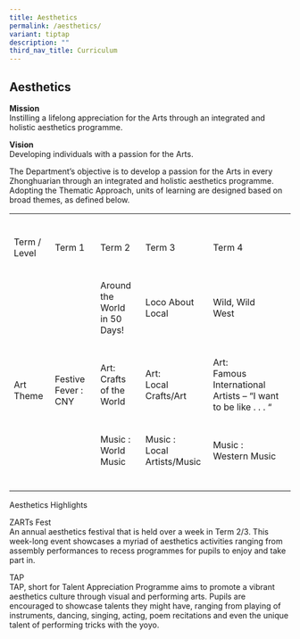 ```yaml
---
title: Aesthetics
permalink: /aesthetics/
variant: tiptap
description: ""
third_nav_title: Curriculum
---
```

<h2><strong>Aesthetics</strong></h2>
<p><strong>Mission</strong>
<br>Instilling a lifelong appreciation for the Arts through an integrated
and holistic aesthetics programme.</p>
<p><strong>Vision</strong>
<br>Developing individuals with a passion for the Arts.</p>
<p>The Department’s objective is to develop a passion for the Arts in every
Zhonghuarian through an integrated and holistic aesthetics programme. Adopting
the Thematic Approach, units of learning are designed based on broad themes,
as defined below.</p>
<table style="minWidth: 125px">
<colgroup>
<col>
<col>
<col>
<col>
<col>
</colgroup>
<tbody>
<tr>
<td rowspan="1" colspan="1">
<p></p>
</td>
<td rowspan="1" colspan="1">
<p></p>
</td>
<td rowspan="1" colspan="1">
<p></p>
</td>
<td rowspan="1" colspan="1">
<p></p>
</td>
<td rowspan="1" colspan="1">
<p></p>
</td>
</tr>
<tr>
<td rowspan="1" colspan="1">
<p>Term / Level</p>
</td>
<td rowspan="1" colspan="1">
<p>Term 1</p>
</td>
<td rowspan="1" colspan="1">
<p>Term 2</p>
</td>
<td rowspan="1" colspan="1">
<p>Term 3</p>
</td>
<td rowspan="1" colspan="1">
<p>Term 4</p>
</td>
</tr>
<tr>
<td rowspan="3" colspan="1">
<p>
<br>
<br>
<br>Art Theme</p>
</td>
<td rowspan="3" colspan="1">
<p>
<br>
<br>
<br>Festive Fever : CNY</p>
</td>
<td rowspan="1" colspan="1">
<p>Around the World
<br>in 50 Days!</p>
</td>
<td rowspan="1" colspan="1">
<p>Loco About
<br>Local</p>
</td>
<td rowspan="1" colspan="1">
<p>Wild, Wild
<br>West</p>
</td>
</tr>
<tr>
<td rowspan="1" colspan="1">
<p>Art:
<br>Crafts of the
<br>World</p>
</td>
<td rowspan="1" colspan="1">
<p>Art:
<br>Local Crafts/Art</p>
</td>
<td rowspan="1" colspan="1">
<p>Art:
<br>Famous International Artists – “I want to be like . . . “</p>
</td>
</tr>
<tr>
<td rowspan="1" colspan="1">
<p>Music :
<br>World Music</p>
</td>
<td rowspan="1" colspan="1">
<p>Music :
<br>Local Artists/Music</p>
</td>
<td rowspan="1" colspan="1">
<p>Music :
<br>Western Music</p>
</td>
</tr>
<tr>
<td rowspan="1" colspan="1">
<p></p>
</td>
<td rowspan="1" colspan="1">
<p></p>
</td>
<td rowspan="1" colspan="1">
<p></p>
</td>
<td rowspan="1" colspan="1">
<p></p>
</td>
<td rowspan="1" colspan="1">
<p></p>
</td>
</tr>
</tbody>
</table>
<p>Aesthetics Highlights</p>
<p>ZARTs Fest
<br>An annual aesthetics festival that is held over a week in Term 2/3. This
week-long event showcases a myriad of aesthetics activities ranging from
assembly performances to recess programmes for pupils to enjoy and take
part in.</p>
<p>TAP
<br>TAP, short for Talent Appreciation Programme aims to promote a vibrant
aesthetics culture through visual and performing arts. Pupils are encouraged
to showcase talents they might have, ranging from playing of instruments,
dancing, singing, acting, poem recitations and even the unique talent of
performing tricks with the yoyo.</p>